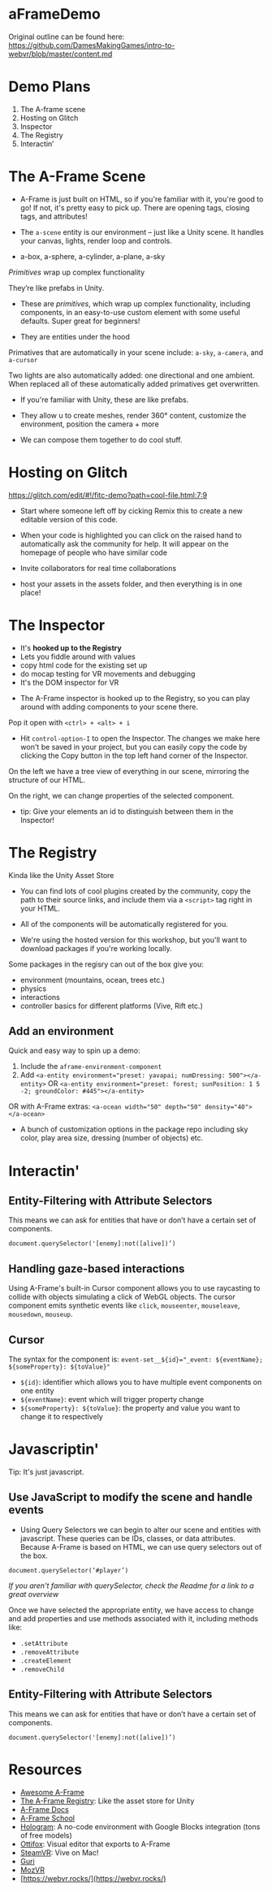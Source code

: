 # aFrameDemo

Original outline can be found here: https://github.com/DamesMakingGames/intro-to-webvr/blob/master/content.md

# Demo Plans
1. The A-frame scene
2. Hosting on Glitch
3. Inspector
4. The Registry
5. Interactin’

# The A-Frame Scene

- A-Frame is just built on HTML, so if you're familiar with it, you're good to go! If not, it's pretty easy to pick up. There are opening tags, closing tags, and attributes!

- The `a-scene` entity is our environment – just like a Unity scene. It handles your canvas, lights, render loop and controls.
- a-box, a-sphere, a-cylinder, a-plane, a-sky

_Primitives_ wrap up complex functionality

They’re like prefabs in Unity.

- These are _primitives_, which wrap up complex functionality, including components, in an easy-to-use custom element with some useful defaults. Super great for beginners!

- They are entities under the hood

Primatives that are automatically in your scene include: `a-sky`, `a-camera`, and `a-cursor`

Two lights are also automatically added: one directional and one ambient. When replaced all of these automatically added primatives get overwritten.

- If you're familiar with Unity, these are like prefabs.

- They allow u to create meshes, render 360° content, customize the environment, position the camera + more

- We can compose them together to do cool stuff.

# Hosting on Glitch

https://glitch.com/edit/#!/fitc-demo?path=cool-file.html:7:9

- Start where someone left off by cicking Remix this to create a new editable version of this code.

- When your code is highlighted you can click on the raised hand to automatically ask the community for help. It will appear on the homepage of people who have similar code

- Invite collaborators for real time collaborations

- host your assets in the assets folder, and then everything is in one place!

# The Inspector

* It's **hooked up to the Registry**
* Lets you fiddle around with values
* copy html code for the existing set up
* do mocap testing for VR movements and debugging
* It's the DOM inspector for VR

- The A-Frame inspector is hooked up to the Registry, so you can play around with adding components to your scene there.

Pop it open with `<ctrl> + <alt> + i`

- Hit `control-option-I` to open the Inspector. The changes we make here won't be saved in your project, but you can easily copy the code by clicking the Copy button in the top left hand corner of the Inspector.

On the left we have a tree view of everything in our scene, mirroring the structure of our HTML.

On the right, we can change properties of the selected component.

- tip: Give your elements an id to distinguish between them in the Inspector!

# The Registry

Kinda like the Unity Asset Store

- You can find lots of cool plugins created by the community, copy the path to their source links, and include them via a `<script>` tag right in your HTML.

- All of the components will be automatically registered for you.

- We're using the hosted version for this workshop, but you'll want to download packages if you're working locally.

Some packages in the regisry can out of the box give you:
- environment (mountains, ocean, trees etc.)
- physics
- interactions
- controller basics for different platforms (Vive, Rift etc.)

## Add an environment

Quick and easy way to spin up a demo:

1. Include the `aframe-environment-component`
2. Add `<a-entity environment="preset: yavapai; numDressing: 500"></a-entity>` OR `<a-entity environment="preset: forest; sunPosition: 1 5 -2; groundColor: #445"></a-entity>`

OR with A-Frame extras: `<a-ocean width="50" depth="50" density="40"></a-ocean>`

- A bunch of customization options in the package repo including sky color, play area size, dressing (number of objects) etc.

# Interactin'

## Entity-Filtering with Attribute Selectors

This means we can ask for entities that have or don’t have a certain set of components.

`document.querySelector('[enemy]:not([alive])’)`

## Handling gaze-based interactions

Using A-Frame's built-in Cursor component allows you to use raycasting to collide with objects simulating a click of WebGL objects. The cursor component emits synthetic events like `click`, `mouseenter`, `mouseleave`, `mousedown`, `mouseup`.

## Cursor

The syntax for the component is: `event-set__${id}="_event: ${eventName}; ${someProperty}: ${toValue}"`

* `${id}`: identifier which allows you to have multiple event components on one entity
* `${eventName}`: event which will trigger property change
* `${someProperty}: ${toValue}`: the property and value you want to change it to respectively

# Javascriptin'

Tip: It's just javascript.

## Use JavaScript to modify the scene and handle events

- Using Query Selectors we can begin to alter our scene and entities with javascript. These queries can be IDs, classes, or data attributes. Because A-Frame is based on HTML, we can use query selectors out of the box.

`document.querySelector(‘#player’)`

_If you aren't familiar with querySelector, check the Readme for a link to a great overview_

Once we have selected the appropriate entity, we have access to change and add properties and use methods associated with it, including methods like:

* `.setAttribute`
* `.removeAttribute`
* `.createElement`
* `.removeChild`

## Entity-Filtering with Attribute Selectors

This means we can ask for entities that have or don’t have a certain set of components.

`document.querySelector('[enemy]:not([alive])’)`

# Resources

* [Awesome A-Frame](https://github.com/aframevr/awesome-aframe)
* [The A-Frame Registry](https://aframe.io/aframe-registry/): Like the asset store for Unity
* [A-Frame Docs](https://aframe.io/docs/0.7.0/introduction/)
* [A-Frame School](https://aframe.io/aframe-school/#/2/5)
* [Hologram](https://hologram.cool/): A no-code environment with Google Blocks integration (tons of free models)
* [Ottifox](http://ottifox.com/): Visual editor that exports to A-Frame
* [SteamVR](http://steamcommunity.com/games/250820/announcements/detail/1256915122285021922): Vive on Mac!
* [Guri](https://gurivr.com/)
* [MozVR](https://mozvr.com/)
* [https://webvr.rocks/](https://webvr.rocks/)
